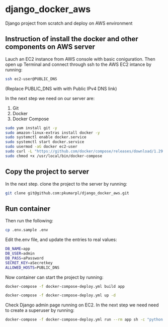 # django_docker_aws
Django project from scratch and deploy on AWS environment

## Instruction of install the docker and other components on AWS server

Lauch an EC2 instance from AWS console with basic coniguration. Then open up Terminal and connect through ssh to the AWS EC2 intance by running:

```bash
ssh ec2-user@PUBLIC_DNS
```

(Replace PUBLIC_DNS with with Public IPv4 DNS link)

In the next step we need on our server are:

1. Git
2. Docker
3. Docker Compose

```bash
sudo yum install git -y
sudo amazon-linux-extras install docker -y
sudo systemctl enable docker.service
sudo systemctl start docker.service
sudo usermod -aG docker ec2-user
sudo curl -L "https://github.com/docker/compose/releases/download/1.29.1/docker-compose-$(uname -s)-$(uname -m)" -o /usr/local/bin/docker-compose
sudo chmod +x /usr/local/bin/docker-compose
```

## Copy the project to server
In the next step. clone the project to the server by running:

```bash
git clone git@github.com:pkumarpl/django_docker_aws.git
```

## Run container
Then run the following:

```bash
cp .env.sample .env
```

Edit the.env file, and update the entries to real values:

```bash
DB_NAME=app
DB_USER=admin
DB_PASS=aPassword
SECRET_KEY=aSecretkey
ALLOWED_HOSTS=PUBLIC_DNS
```

Now container can start the project by running:

```bash
docker-compose -f docker-compose-deploy.yml build app

docker-compose -f docker-compose-deploy.yml up -d
```

Check Django admin page running on EC2. In the next step  we need need to create a superuser by running:

```bash
docker-compose -f docker-compose-deploy.yml run --rm app sh -c "python manage.py createsuperuser"
```